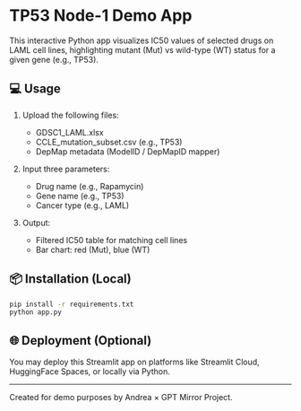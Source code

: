 # TP53 Node-1 Demo App

This interactive Python app visualizes IC50 values of selected drugs on LAML cell lines,
highlighting mutant (Mut) vs wild-type (WT) status for a given gene (e.g., TP53).

## 💻 Usage

1. Upload the following files:
   - GDSC1_LAML.xlsx
   - CCLE_mutation_subset.csv (e.g., TP53)
   - DepMap metadata (ModelID / DepMapID mapper)

2. Input three parameters:
   - Drug name (e.g., Rapamycin)
   - Gene name (e.g., TP53)
   - Cancer type (e.g., LAML)

3. Output:
   - Filtered IC50 table for matching cell lines
   - Bar chart: red (Mut), blue (WT)

## 📦 Installation (Local)

```bash
pip install -r requirements.txt
python app.py
```

## 🌐 Deployment (Optional)
You may deploy this Streamlit app on platforms like Streamlit Cloud, HuggingFace Spaces, or locally via Python.

---

Created for demo purposes by Andrea × GPT Mirror Project.